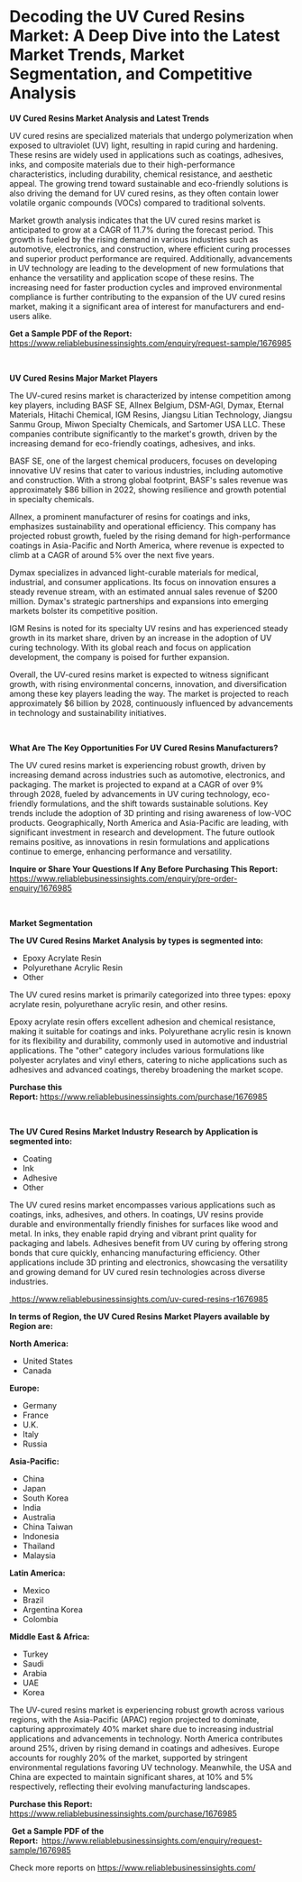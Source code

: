 <p><h1>Decoding the UV Cured Resins Market: A Deep Dive into the Latest Market Trends, Market Segmentation, and Competitive Analysis</h1></p><p><strong>UV Cured Resins Market Analysis and Latest Trends</strong></p>
<p><p>UV cured resins are specialized materials that undergo polymerization when exposed to ultraviolet (UV) light, resulting in rapid curing and hardening. These resins are widely used in applications such as coatings, adhesives, inks, and composite materials due to their high-performance characteristics, including durability, chemical resistance, and aesthetic appeal. The growing trend toward sustainable and eco-friendly solutions is also driving the demand for UV cured resins, as they often contain lower volatile organic compounds (VOCs) compared to traditional solvents.</p><p>Market growth analysis indicates that the UV cured resins market is anticipated to grow at a CAGR of 11.7% during the forecast period. This growth is fueled by the rising demand in various industries such as automotive, electronics, and construction, where efficient curing processes and superior product performance are required. Additionally, advancements in UV technology are leading to the development of new formulations that enhance the versatility and application scope of these resins. The increasing need for faster production cycles and improved environmental compliance is further contributing to the expansion of the UV cured resins market, making it a significant area of interest for manufacturers and end-users alike.</p></p>
<p><strong>Get a Sample PDF of the Report:&nbsp;</strong> <a href="https://www.reliablebusinessinsights.com/enquiry/request-sample/1676985?utm_campaign=3086&utm_medium=2&utm_source=Github&utm_content=ia&utm_term=24032025&utm_id=uv-cured-resins">https://www.reliablebusinessinsights.com/enquiry/request-sample/1676985</a></p>
<p>&nbsp;</p>
<p><strong>UV Cured Resins Major Market Players</strong></p>
<p><p>The UV-cured resins market is characterized by intense competition among key players, including BASF SE, Allnex Belgium, DSM-AGI, Dymax, Eternal Materials, Hitachi Chemical, IGM Resins, Jiangsu Litian Technology, Jiangsu Sanmu Group, Miwon Specialty Chemicals, and Sartomer USA LLC. These companies contribute significantly to the market's growth, driven by the increasing demand for eco-friendly coatings, adhesives, and inks.</p><p>BASF SE, one of the largest chemical producers, focuses on developing innovative UV resins that cater to various industries, including automotive and construction. With a strong global footprint, BASF's sales revenue was approximately $86 billion in 2022, showing resilience and growth potential in specialty chemicals.</p><p>Allnex, a prominent manufacturer of resins for coatings and inks, emphasizes sustainability and operational efficiency. This company has projected robust growth, fueled by the rising demand for high-performance coatings in Asia-Pacific and North America, where revenue is expected to climb at a CAGR of around 5% over the next five years.</p><p>Dymax specializes in advanced light-curable materials for medical, industrial, and consumer applications. Its focus on innovation ensures a steady revenue stream, with an estimated annual sales revenue of $200 million. Dymax's strategic partnerships and expansions into emerging markets bolster its competitive position.</p><p>IGM Resins is noted for its specialty UV resins and has experienced steady growth in its market share, driven by an increase in the adoption of UV curing technology. With its global reach and focus on application development, the company is poised for further expansion.</p><p>Overall, the UV-cured resins market is expected to witness significant growth, with rising environmental concerns, innovation, and diversification among these key players leading the way. The market is projected to reach approximately $6 billion by 2028, continuously influenced by advancements in technology and sustainability initiatives.</p></p>
<p>&nbsp;</p>
<p><strong>What Are The Key Opportunities For UV Cured Resins Manufacturers?</strong></p>
<p><p>The UV cured resins market is experiencing robust growth, driven by increasing demand across industries such as automotive, electronics, and packaging. The market is projected to expand at a CAGR of over 9% through 2028, fueled by advancements in UV curing technology, eco-friendly formulations, and the shift towards sustainable solutions. Key trends include the adoption of 3D printing and rising awareness of low-VOC products. Geographically, North America and Asia-Pacific are leading, with significant investment in research and development. The future outlook remains positive, as innovations in resin formulations and applications continue to emerge, enhancing performance and versatility.</p></p>
<p><strong>Inquire or Share Your Questions If Any Before Purchasing This Report:</strong> <a href="https://www.reliablebusinessinsights.com/enquiry/pre-order-enquiry/1676985?utm_campaign=3086&utm_medium=2&utm_source=Github&utm_content=ia&utm_term=24032025&utm_id=uv-cured-resins">https://www.reliablebusinessinsights.com/enquiry/pre-order-enquiry/1676985</a></p>
<p>&nbsp;</p>
<p><strong>Market Segmentation</strong></p>
<p><strong>The UV Cured Resins Market Analysis by types is segmented into:</strong></p>
<p><ul><li>Epoxy Acrylate Resin</li><li>Polyurethane Acrylic Resin</li><li>Other</li></ul></p>
<p><p>The UV cured resins market is primarily categorized into three types: epoxy acrylate resin, polyurethane acrylic resin, and other resins. </p><p>Epoxy acrylate resin offers excellent adhesion and chemical resistance, making it suitable for coatings and inks. Polyurethane acrylic resin is known for its flexibility and durability, commonly used in automotive and industrial applications. The "other" category includes various formulations like polyester acrylates and vinyl ethers, catering to niche applications such as adhesives and advanced coatings, thereby broadening the market scope.</p></p>
<p><strong>Purchase this Report:&nbsp;</strong><a href="https://www.reliablebusinessinsights.com/purchase/1676985?utm_campaign=3086&utm_medium=2&utm_source=Github&utm_content=ia&utm_term=24032025&utm_id=uv-cured-resins">https://www.reliablebusinessinsights.com/purchase/1676985</a></p>
<p>&nbsp;</p>
<p><strong>The UV Cured Resins Market Industry Research by Application is segmented into:</strong></p>
<p><ul><li>Coating</li><li>Ink</li><li>Adhesive</li><li>Other</li></ul></p>
<p><p>The UV cured resins market encompasses various applications such as coatings, inks, adhesives, and others. In coatings, UV resins provide durable and environmentally friendly finishes for surfaces like wood and metal. In inks, they enable rapid drying and vibrant print quality for packaging and labels. Adhesives benefit from UV curing by offering strong bonds that cure quickly, enhancing manufacturing efficiency. Other applications include 3D printing and electronics, showcasing the versatility and growing demand for UV cured resin technologies across diverse industries.</p></p>
<p><a href="https://www.reliablebusinessinsights.com/uv-cured-resins-r1676985?utm_campaign=3086&utm_medium=2&utm_source=Github&utm_content=ia&utm_term=24032025&utm_id=uv-cured-resins">&nbsp;https://www.reliablebusinessinsights.com/uv-cured-resins-r1676985</a></p>
<p><strong>In terms of Region, the UV Cured Resins Market Players available by Region are:</strong></p>
<p>
    <p> <strong> North America: </strong>
        <ul>
            <li>United States</li>
            <li>Canada</li>
        </ul>
        </p> 
    <p> <strong> Europe: </strong>
        <ul>
            <li>Germany</li>
            <li>France</li>
            <li>U.K.</li>
            <li>Italy</li>
            <li>Russia</li>
        </ul>
        </p> 
    <p> <strong> Asia-Pacific: </strong>
        <ul>
            <li>China</li>
            <li>Japan</li>
            <li>South Korea</li>
            <li>India</li>
            <li>Australia</li>
            <li>China Taiwan</li>
            <li>Indonesia</li>
            <li>Thailand</li>
            <li>Malaysia</li>
        </ul>
        </p> 
    <p> <strong> Latin America: </strong>
        <ul>
            <li>Mexico</li>
            <li>Brazil</li>
            <li>Argentina Korea</li>
            <li>Colombia</li>
        </ul>
        </p> 
    <p> <strong> Middle East & Africa: </strong>
        <ul>
            <li>Turkey</li>
            <li>Saudi</li>
            <li>Arabia</li>
            <li>UAE</li>
            <li>Korea</li>
        </ul>
    </p>
    </p>
<p><p>The UV-cured resins market is experiencing robust growth across various regions, with the Asia-Pacific (APAC) region projected to dominate, capturing approximately 40% market share due to increasing industrial applications and advancements in technology. North America contributes around 25%, driven by rising demand in coatings and adhesives. Europe accounts for roughly 20% of the market, supported by stringent environmental regulations favoring UV technology. Meanwhile, the USA and China are expected to maintain significant shares, at 10% and 5% respectively, reflecting their evolving manufacturing landscapes.</p></p>
<p><strong>Purchase this Report: </strong><a href="https://www.reliablebusinessinsights.com/purchase/1676985?utm_campaign=3086&utm_medium=2&utm_source=Github&utm_content=ia&utm_term=24032025&utm_id=uv-cured-resins">https://www.reliablebusinessinsights.com/purchase/1676985</a></p>
<p>&nbsp;<strong>Get a Sample PDF of the Report:&nbsp;&nbsp;</strong><a href="https://www.reliablebusinessinsights.com/enquiry/request-sample/1676985?utm_campaign=3086&utm_medium=2&utm_source=Github&utm_content=ia&utm_term=24032025&utm_id=uv-cured-resins">https://www.reliablebusinessinsights.com/enquiry/request-sample/1676985</a></p>
<p><strong></strong></p>
<p>Check more reports on <a href="https://www.reliablebusinessinsights.com/?utm_campaign=3086&utm_medium=2&utm_source=Github&utm_content=ia&utm_term=24032025&utm_id=uv-cured-resins">https://www.reliablebusinessinsights.com/</a></p>